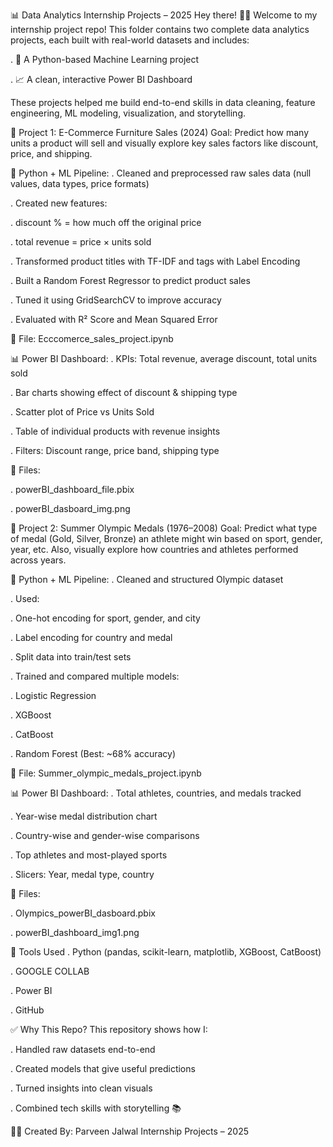 📊 Data Analytics Internship Projects – 2025
Hey there! 🙋‍♂️
Welcome to my internship project repo! This folder contains two complete data analytics projects, each built with real-world datasets and includes:

. 🔎 A Python-based Machine Learning project

. 📈 A clean, interactive Power BI Dashboard

These projects helped me build end-to-end skills in data cleaning, feature engineering, ML modeling, visualization, and storytelling.

🛒 Project 1: E-Commerce Furniture Sales (2024)
Goal:
Predict how many units a product will sell and visually explore key sales factors like discount, price, and shipping.

🔧 Python + ML Pipeline:
. Cleaned and preprocessed raw sales data (null values, data types, price formats)

. Created new features:

. discount % = how much off the original price

. total revenue = price × units sold

. Transformed product titles with TF-IDF and tags with Label Encoding

. Built a Random Forest Regressor to predict product sales

. Tuned it using GridSearchCV to improve accuracy

. Evaluated with R² Score and Mean Squared Error

📁 File: Ecccomerce_sales_project.ipynb

📊 Power BI Dashboard:
. KPIs: Total revenue, average discount, total units sold

. Bar charts showing effect of discount & shipping type

. Scatter plot of Price vs Units Sold

. Table of individual products with revenue insights

. Filters: Discount range, price band, shipping type

📁 Files:

. powerBI_dashboard_file.pbix

. powerBI_dasboard_img.png




🏅 Project 2: Summer Olympic Medals (1976–2008)
Goal:
Predict what type of medal (Gold, Silver, Bronze) an athlete might win based on sport, gender, year, etc.
Also, visually explore how countries and athletes performed across years.

🔧 Python + ML Pipeline:
. Cleaned and structured Olympic dataset

. Used:

. One-hot encoding for sport, gender, and city

. Label encoding for country and medal

. Split data into train/test sets

. Trained and compared multiple models:

. Logistic Regression

. XGBoost

. CatBoost

. Random Forest (Best: ~68% accuracy)

📁 File: Summer_olympic_medals_project.ipynb

📊 Power BI Dashboard:
. Total athletes, countries, and medals tracked

. Year-wise medal distribution chart

. Country-wise and gender-wise comparisons

. Top athletes and most-played sports

. Slicers: Year, medal type, country

📁 Files:

. Olympics_powerBI_dasboard.pbix

. powerBI_dashboard_img1.png

🧰 Tools Used
. Python (pandas, scikit-learn, matplotlib, XGBoost, CatBoost)

. GOOGLE COLLAB 

. Power BI

. GitHub

✅ Why This Repo?
This repository shows how I:

. Handled raw datasets end-to-end

. Created models that give useful predictions

. Turned insights into clean visuals

. Combined tech skills with storytelling 📚

👨‍💻 Created By:
Parveen Jalwal
Internship Projects – 2025
